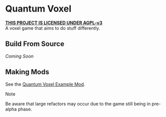 # Quantum Voxel
**[THIS PROJECT IS LICENSED UNDER AGPL-v3](LICENSE)**  
A voxel game that aims to do stuff differently.

## Build From Source
*Coming Soon* <!--Or maybe not? Who knows lmao-->

## Making Mods
See the [Quantum Voxel Example Mod](https://github.com/Ultreon/quantum-voxel-example-mod).
> [!Note]
> Be aware that large refactors may occur due to the game still being in pre-alpha phase.

